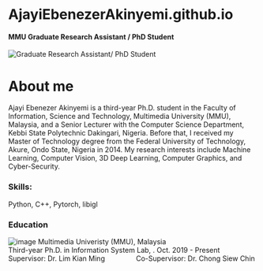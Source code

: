 # AjayiEbenezerAkinyemi.github.io
#### MMU Graduate Research Assistant / PhD Student 
![Graduate Research Assistant/ PhD Student ](https://avatars.githubusercontent.com/u/32791222?v=4)
# About me
Ajayi Ebenezer Akinyemi is a third-year Ph.D. student in the Faculty of Information, Science and Technology, Multimedia University (MMU), Malaysia, and a Senior Lecturer with the Computer Science Department, Kebbi State Polytechnic Dakingari, Nigeria. Before that, I received my Master of Technology degree from the Federal University of Technology, Akure, Ondo State, Nigeria in 2014. My research interests include Machine Learning, Computer Vision, 3D Deep Learning, Computer Graphics, and Cyber-Security. 

### Skills: 
Python, C++,  Pytorch, libigl 

### Education 
![image](https://user-images.githubusercontent.com/32791222/149966497-6dae7a82-939b-46cd-bae1-3f03c7add06e.png)
Multimedia Univeristy (MMU), Malaysia<br>
Third-year Ph.D. in Information System Lab, . Oct. 2019 - Present<br>
Supervisor: Dr. Lim Kian Ming   &nbsp; &nbsp;&nbsp;&nbsp;&nbsp;&nbsp;&nbsp;&nbsp;&nbsp;&nbsp;&nbsp;&nbsp;&nbsp; Co-Supervisor: Dr. Chong Siew Chin
